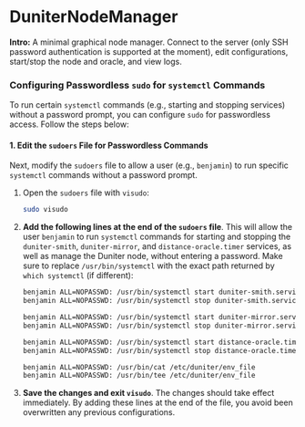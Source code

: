 # DuniterNodeManager

**Intro:** A minimal graphical node manager. Connect to the server (only SSH password authentication is supported at the moment), edit configurations, start/stop the node and oracle, and view logs.

### Configuring Passwordless `sudo` for `systemctl` Commands

To run certain `systemctl` commands (e.g., starting and stopping services) without a password prompt, you can configure `sudo` for passwordless access. Follow the steps below:


#### 1. **Edit the `sudoers` File for Passwordless Commands**

Next, modify the `sudoers` file to allow a user (e.g., `benjamin`) to run specific `systemctl` commands without a password prompt.

1. Open the `sudoers` file with `visudo`:

    ```bash
    sudo visudo
    ```

2. **Add the following lines at the end of the `sudoers` file**. This will allow the user `benjamin` to run `systemctl` commands for starting and stopping the `duniter-smith`, `duniter-mirror`, and `distance-oracle.timer` services, as well as manage the Duniter node, without entering a password. Make sure to replace `/usr/bin/systemctl` with the exact path returned by `which systemctl` (if different):

    ```bash
    benjamin ALL=NOPASSWD: /usr/bin/systemctl start duniter-smith.service
    benjamin ALL=NOPASSWD: /usr/bin/systemctl stop duniter-smith.service

    benjamin ALL=NOPASSWD: /usr/bin/systemctl start duniter-mirror.service
    benjamin ALL=NOPASSWD: /usr/bin/systemctl stop duniter-mirror.service

    benjamin ALL=NOPASSWD: /usr/bin/systemctl start distance-oracle.timer
    benjamin ALL=NOPASSWD: /usr/bin/systemctl stop distance-oracle.timer

    benjamin ALL=NOPASSWD: /usr/bin/cat /etc/duniter/env_file
    benjamin ALL=NOPASSWD: /usr/bin/tee /etc/duniter/env_file
    ```

3. **Save the changes and exit `visudo`**. The changes should take effect immediately. By adding these lines at the end of the file, you avoid been overwritten any previous configurations.

